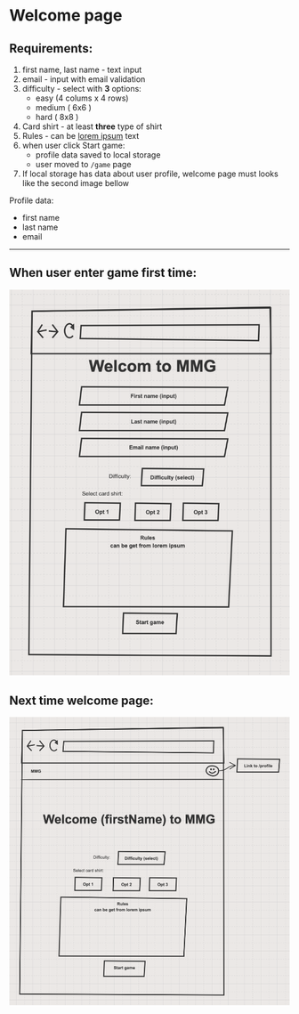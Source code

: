 # Welcome page

## Requirements:
1) first name, last name - text input
2) email - input with email validation
3) difficulty - select with **3** options:
   * easy (4 colums x 4 rows) 
   * medium ( 6x6 )
   * hard ( 8x8 )
4) Card shirt - at least **three** type of shirt
5) Rules - can be [lorem ipsum](https://www.lipsum.com/) text  
6) when user click Start game:
   * profile data saved to local storage 
   * user moved to `/game` page
7) If local storage has data about user profile, welcome page must looks like the second image bellow
  
Profile data:
* first name
* last name
* email
  
---

## When user enter game first time:
![Welcom page first time](../images/welcomePg1.png)

## Next time welcome page:
![Welcom page second and more time](../images/welcomePg2.png)
